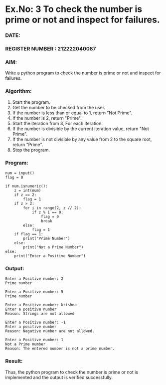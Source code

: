 # Ex.No: 3 To check the number is prime or not and inspect for failures.
 
### DATE:                                                                     
### REGISTER NUMBER : 212222040087
### AIM: 
Write a python program to check the number is prime or not and inspect for failures.
 
### Algorithm:
1. Start the program.
2. Get the number to be checked from the user.
3. If the number is less than or equal to 1, return "Not Prime".
4. If the number is 2, return "Prime".
5. Start the iteration from 3, For each iteration:
6. If the number is divisible by the current iteration value, return "Not Prime".
7. If the number is not divisible by any value from 2 to the square root, return "Prime".
8. Stop the program.

### Program:

```
num = input()
flag = 0

if num.isnumeric():
    z = int(num)
    if z == 2:
        flag = 1
    if z > 2:
        for i in range(2, z // 2):
            if z % i == 0:
                flag = 0
                break
        else:
            flag = 1
    if flag == 1:
        print("Prime Number")
    else:
        print("Not a Prime Number")
else:
    print("Enter a Positive Number")

```
### Output:
```
Enter a Positive number: 2
Prime number

Enter a Positive number: 5
Prime number

Enter a Positive number: krishna
Enter a positive number 
Reason: Strings are not allowed

Enter a Positive number: -1
Enter a positive number
Reason: Negative number are not allowed.

Enter a Positive number: 1
Not a Prime number 
Reason: The entered number is not a prime number.

```




### Result:
Thus, the python program to check the number is prime or not is implemented and the output is verified successfully.
